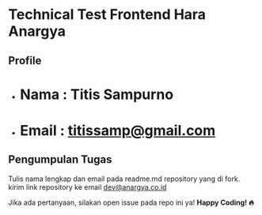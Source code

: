 # Technical Test Frontend Hara Anargya

## Profile 
* # Nama : Titis Sampurno
* # Email : titissamp@gmail.com
   
 ## Pengumpulan Tugas
 Tulis nama lengkap dan email pada readme.md repository yang di fork.
 kirim link repository ke email [dev@anargya.co.id]()

 Jika ada pertanyaan, silakan open issue pada repo ini ya!
 <b>Happy Coding! 🔥</b>
